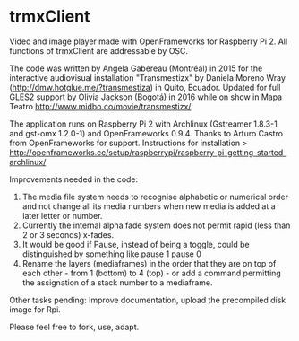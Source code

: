 # trmxClient
Video and image player made with OpenFrameworks for Raspberry Pi 2. All functions of trmxClient are addressable by OSC. 

The code was written by Angela Gabereau (Montréal) in 2015 for the interactive audiovisual installation "Transmestizx" by Daniela Moreno Wray (http://dmw.hotglue.me/?transmestiza) in Quito, Ecuador. Updated for full GLES2 support by Olivia Jackson (Bogotá) in 2016 while on show in Mapa Teatro http://www.midbo.co/movie/transmestizx/

The application runs on Raspberry Pi 2 with Archlinux (Gstreamer 1.8.3-1 and gst-omx 1.2.0-1) and OpenFrameworks 0.9.4. Thanks to Arturo Castro from OpenFrameworks for support. Instructions for installation > http://openframeworks.cc/setup/raspberrypi/raspberry-pi-getting-started-archlinux/

Improvements needed in the code:
1. The media file system needs to recognise alphabetic or numerical order and not change all its media numbers when new media is added at a later letter or number.
2. Currently the internal alpha fade system does not permit rapid (less than 2 or 3 seconds) x-fades.
3. It would be good if Pause, instead of being a toggle, could be distinguished by something like pause 1 pause 0
4. Rename the layers (mediaframes) in the order that they are on top of each other - from 1 (bottom) to 4 (top) - or add a command permitting the assignation of a stack number to a mediaframe.

Other tasks pending: Improve documentation, upload the precompiled disk image for Rpi.

Please feel free to fork, use, adapt.
